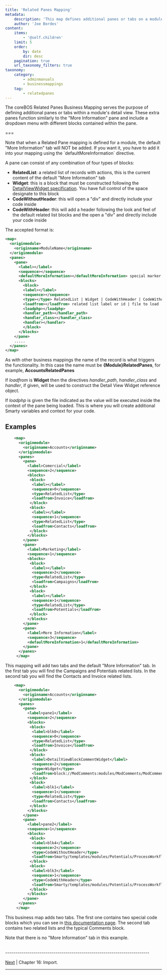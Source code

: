 ```yaml
---
title: 'Related Panes Mapping'
metadata:
    description: 'This map defines additional panes or tabs on a modules detail view.'
    author: 'Joe Bordes'
content:
    items:
        - '@self.children'
    limit: 5
    order:
        by: date
        dir: desc
    pagination: true
    url_taxonomy_filters: true
taxonomy:
    category:
        - adminmanuals
        - businessmappings
    tag:
        - relatedpanes
---
```


The coreBOS Related Panes Business Mapping serves the purpose of defining additional panes or tabs within a module's detail view. These extra panes function similarly to the "More Information" pane and include a dropdown menu with different blocks contained within the pane.

===

<div class="notices yellow">
Note that when a Related Pane mapping is defined for a module, the default "More Information" tab will NOT be added. If you want it, you have to add it into your mapping using the `defaultMoreInformation` directive.
</div>

A pane can consist of any combination of four types of blocks:

- **RelatedList**: a related list of records with actions, this is the current content of the default "More Information" tab
- **Widget**: this is a block that must be constructed following the [DetailViewWidget specification](../../../10.developer-guide/04.development_framework/11.develtutorials/16.add_special_block). You have full control of the space designate to this block
- **CodeWithoutHeader**: this will open a "div" and directly include your code inside
- **CodeWithHeader**: this will add a header following the look and feel of the default related list blocks and the open a "div" and directly include your code inside

The accepted format is:

```xml
<map>
  <originmodule>
    <originname>ModuleName</originname>
  </originmodule>
  <panes>
    <pane>
      <label></label>
      <sequence></sequence>
      <defaultMoreInformation></defaultMoreInformation> special marker to get default application more information, if present the blocks sections is ignored
      <blocks>
        <block>
        <label></label>
        <sequence></sequence>
        <type></type> RelatedList | Widget | CodeWithHeader | CodeWithoutHeader
        <loadfrom></loadfrom> related list label or id | file to load | widget reference
        <loadphp></loadphp>
        <handler_path></handler_path>
        <handler_class></handler_class>
        <handler></handler>
        </block>
      </blocks>
    </pane>
    .....
  </panes>
</map>
```

As with other business mappings the name of the record is what triggers the functionality. In this case the name must be **{Module}RelatedPanes**, for example, **AccountsRelatedPanes**

If *loadfrom* is **Widget** then the directives *handler\_path*, *handler\_class* and *handler*, if given, will be used to construct the Detail View Widget reference object.

If *loadphp* is given the file indicated as the value will be executed inside the context of the pane being loaded. This is where you will create additional Smarty variables and context for your code.

Examples
--------

```xml
    <map>
      <originmodule>
        <originname>Accounts</originname>
      </originmodule>
      <panes>
        <pane>
          <label>Comercial</label>
          <sequence>2</sequence>
          <blocks>
           <block>
            <label></label>
            <sequence>0</sequence>
            <type>RelatedList</type>
            <loadfrom>Invoice</loadfrom>
           </block>
           <block>
            <label></label>
            <sequence>1</sequence>
            <type>RelatedList</type>
            <loadfrom>Contacts</loadfrom>
           </block>
          </blocks>
        </pane>
        <pane>
          <label>Marketing</label>
          <sequence>1</sequence>
          <blocks>
           <block>
            <label></label>
            <sequence>2</sequence>
            <type>RelatedList</type>
            <loadfrom>Campaigns</loadfrom>
           </block>
           <block>
            <label></label>
            <sequence>1</sequence>
            <type>RelatedList</type>
            <loadfrom>Potentials</loadfrom>
           </block>
          </blocks>
        </pane>
        <pane>
          <label>More Information</label>
          <sequence>3</sequence>
          <defaultMoreInformation>1</defaultMoreInformation>
        </pane>
      </panes>
     </map>
```

This mapping will add two tabs and the default "More Information" tab. In the first tab you will find the Campaigns and Potentials related lists. In the second tab you will find the Contacts and Invoice related lists.

```xml
    <map>
      <originmodule>
        <originname>Accounts</originname>
      </originmodule>
      <panes>
        <pane>
          <label>pane1</label>
          <sequence>2</sequence>
          <blocks>
           <block>
            <label>blk0</label>
            <sequence>0</sequence>
            <type>RelatedList</type>
            <loadfrom>Invoice</loadfrom>
           </block>
           <block>
            <label>DetailViewBlockCommentWidget</label>
            <sequence>2</sequence>
            <type>Widget</type>
            <loadfrom>block://ModComments:modules/ModComments/ModComments.php</loadfrom>
           </block>
           <block>
            <label>blk1</label>
            <sequence>1</sequence>
            <type>RelatedList</type>
            <loadfrom>Contacts</loadfrom>
           </block>
          </blocks>
        </pane>
        <pane>
          <label>pane2</label>
          <sequence>1</sequence>
          <blocks>
           <block>
            <label>blk4</label>
            <sequence>2</sequence>
            <type>CodeWithoutHeader</type>
            <loadfrom>Smarty/templates/modules/Potentials/ProcessWorkflow_edit.tpl</loadfrom>
           </block>
           <block>
            <label>blk3</label>
            <sequence>1</sequence>
            <type>CodeWithHeader</type>
            <loadfrom>Smarty/templates/modules/Potentials/ProcessWorkflow_detail.tpl</loadfrom>
           </block>
          </blocks>
        </pane>
      </panes>
     </map>
```

This business map adds two tabs. The first one contains two special code blocks which you can see in [this documentation page](../../../10.developer-guide/04.development_framework/11.develtutorials/17.add_editdetail_block). The second tab contains two related lists and the typical Comments block.

Note that there is no "More Information" tab in this example.

<br>
------------------------------------------------------------------------

[Next](../13.import) | Chapter 16: Import.

------------------------------------------------------------------------